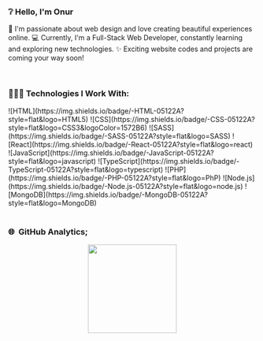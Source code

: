 ### ❔ Hello, I'm Onur

👋 I'm passionate about web design and love creating beautiful experiences online.
💻 Currently, I'm a Full-Stack Web Developer, constantly learning and exploring new technologies.
✨ Exciting website codes and projects are coming your way soon!

<br/>

### 👨🏻‍💻 Technologies I Work With:
<div style="display: flex; flex-wrap: wrap; gap: 10px;"> ![HTML](https://img.shields.io/badge/-HTML-05122A?style=flat&logo=HTML5) ![CSS](https://img.shields.io/badge/-CSS-05122A?style=flat&logo=CSS3&logoColor=1572B6) ![SASS](https://img.shields.io/badge/-SASS-05122A?style=flat&logo=SASS) ![React](https://img.shields.io/badge/-React-05122A?style=flat&logo=react) ![JavaScript](https://img.shields.io/badge/-JavaScript-05122A?style=flat&logo=javascript) ![TypeScript](https://img.shields.io/badge/-TypeScript-05122A?style=flat&logo=typescript) ![PHP](https://img.shields.io/badge/-PHP-05122A?style=flat&logo=PhP) ![Node.js](https://img.shields.io/badge/-Node.js-05122A?style=flat&logo=node.js) ![MongoDB](https://img.shields.io/badge/-MongoDB-05122A?style=flat&logo=MongoDB) </div>

<br/>

### 🌐 &nbsp;GitHub Analytics;

<p align="center"> 
  <a href="https://github.com/OnrArda01"> 
    <img height="180em" src="https://github-readme-stats-eight-theta.vercel.app/api?username=OnrArda01&show_icons=true&theme=algolia&include_all_commits=true&count_private=true"/> 
  </a>
</p>

<br/>

